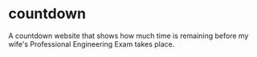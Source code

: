 # countdown

A countdown website that shows how much time is remaining before my wife's Professional Engineering Exam takes place.
